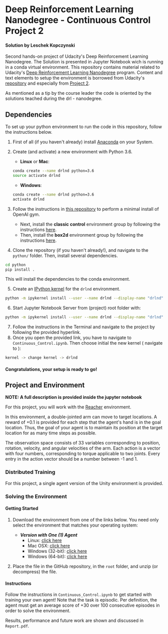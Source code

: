 # Deep Reinforcement Learning Nanodegree - Continuous Control Project 2
#### Solution by Leschek Kopczynski

Second hands-on project of Udacity's Deep Reinforcement Learning Nanodegree. The Solution is presented in Jupyter Notebook wich is running in a conda virtual environment.
This repository contains material related to Udacity's
[Deep Reinforcement Learning Nanodegree](https://www.udacity.com/course/deep-reinforcement-learning-nanodegree--nd893)
program. Content and text elements to setup the environment is borrowed from Udacity's 
[repository](https://github.com/udacity/deep-reinforcement-learning) and especially from
[Project 2](https://github.com/udacity/deep-reinforcement-learning/tree/master/p2_continuous-control).

As mentioned as a tip by the course leader the code is oriented by the solutions teached during the drl - nanodegree. 

## Dependencies

To set up your python environment to run the code in this repository, follow the instructions below.

1. First of all (if you haven't already) install [Anaconda](https://docs.anaconda.com/anaconda/install/) on your System.

2. Create (and activate) a new environment with Python 3.6.

	- __Linux__ or __Mac__: 
	```bash
	conda create --name drlnd python=3.6
	source activate drlnd
	```
	- __Windows__: 
	```bash
	conda create --name drlnd python=3.6 
	activate drlnd
	```
	
3. Follow the instructions in [this repository](https://github.com/openai/gym) to perform a minimal install of OpenAI gym.  
	- Next, install the **classic control** environment group by following the instructions [here](https://github.com/openai/gym#classic-control).
	- Then, install the **box2d** environment group by following the instructions [here](https://github.com/openai/gym#box2d).
	
4. Clone the repository (if you haven't already!), and navigate to the `python/` folder.  Then, install several dependencies.
```bash
cd python
pip install .
```
This will install the dependencies to the conda environment.

5. Create an [IPython kernel](http://ipython.readthedocs.io/en/stable/install/kernel_install.html) for the `drlnd` environment.  
```bash
python -m ipykernel install --user --name drlnd --display-name "drlnd"
```

6. Start Jupyter Notebook Server from (project) root folder with:
```bash
python -m ipykernel install --user --name drlnd --display-name "drlnd"
```

7. Follow the instructions in the Terminal and navigate to the project by following the provided hyperlink.
8. Once you open the provided link, you have to navigate to `Continuous_Control.ipynb`. Then choose initial the new kernel ( navigate to ):
```bash
kernel -> change kernel -> drlnd
```

#### Congratulations, your setup is ready to go!

## Project and Environment
**NOTE: A full description is provided inside the jupyter notebook**

For this project, you will work with the [Reacher](https://github.com/Unity-Technologies/ml-agents/blob/master/docs/Learning-Environment-Examples.md#reacher) environment.

In this environment, a double-jointed arm can move to target locations. A reward of +0.1 is provided for each step that the agent's hand is in the goal location. Thus, the goal of your agent is to maintain its position at the target location for as many time steps as possible.

The observation space consists of 33 variables corresponding to position, rotation, velocity, and angular velocities of the arm. Each action is a vector with four numbers, corresponding to torque applicable to two joints. Every entry in the action vector should be a number between -1 and 1.

### Distributed Training

For this project, a single agent version of the Unity environment is provided.

### Solving the Environment
#### Getting Started

1. Download the environment from one of the links below.  You need only select the environment that matches your operating system:

    - **_Version with One (1) Agent_**
        - Linux: [click here](https://s3-us-west-1.amazonaws.com/udacity-drlnd/P2/Reacher/one_agent/Reacher_Linux.zip)
        - Mac OSX: [click here](https://s3-us-west-1.amazonaws.com/udacity-drlnd/P2/Reacher/one_agent/Reacher.app.zip)
        - Windows (32-bit): [click here](https://s3-us-west-1.amazonaws.com/udacity-drlnd/P2/Reacher/one_agent/Reacher_Windows_x86.zip)
        - Windows (64-bit): [click here](https://s3-us-west-1.amazonaws.com/udacity-drlnd/P2/Reacher/one_agent/Reacher_Windows_x86_64.zip)

2. Place the file in the GitHub repository, in the `root` folder, and unzip (or decompress) the file. 

#### Instructions
Follow the instructions in `Continuous_Control.ipynb` to get started with training your own agent! 
Note that the task is episodic. Per definition, the agent must get an average score of +30 over 100 consecutive episodes
in order to solve the environment.

Results, performance and future work are shown and discussed in `Report.pdf`.